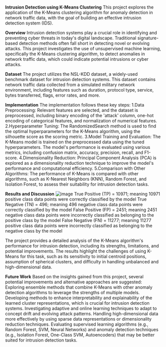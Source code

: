 **Intrusion Detection using K-Means Clustering**
This project explores the application of the K-Means clustering algorithm for anomaly detection in network traffic data, with the goal of building an effective intrusion detection system (IDS).

**Overview**
Intrusion detection systems play a crucial role in identifying and preventing cyber threats in today's digital landscape. Traditional signature-based detection methods often fall short in detecting novel or evolving attacks. This project investigates the use of unsupervised machine learning, specifically the K-Means clustering algorithm, to detect anomalies in network traffic data, which could indicate potential intrusions or cyber attacks.

**Dataset**
The project utilizes the NSL-KDD dataset, a widely-used benchmark dataset for intrusion detection systems. This dataset contains network traffic data collected from a simulated military network environment, including features such as duration, protocol type, service, bytes transferred, flags, error rates, and more.

**Implementation**
The implementation follows these key steps:
1.Data Preprocessing: Relevant features are selected, and the dataset is preprocessed, including binary encoding of the 'attack' column, one-hot encoding of categorical features, and normalization of numerical features.
2.Hyperparameter Tuning: The RandomizedSearch method is used to find the optimal hyperparameters for the K-Means algorithm, using the silhouette score as the scoring metric.
3.Model Training and Evaluation: The K-Means model is trained on the preprocessed data using the tuned hyperparameters. The model's performance is evaluated using various metrics, including confusion matrix, accuracy, precision, recall, and F1-score.
4.Dimensionality Reduction: Principal Component Analysis (PCA) is explored as a dimensionality reduction technique to improve the model's performance and computational efficiency.
5.Comparison with Other Algorithms: The performance of K-Means is compared with other algorithms, such as K-Nearest Neighbors (KNN), Random Forest, and Isolation Forest, to assess their suitability for intrusion detection tasks.

**Results and Discussion**
![image](https://github.com/swethabotta/IDS_Using_KMEANS/assets/169571533/7bba323f-aab8-4c37-9c33-18e899249fcb)
True Positive (TP) = 10971; meaning 10971 positive class data points were correctly classified by the model
True Negative (TN) = 496; meaning 496 negative class data points were correctly classified by the model
False Positive (FP) = 2451; meaning 2451 negative class data points were incorrectly classified as belonging to the positive class by the model
False Negative (FN) = 11277; meaning 11277 positive class data points were incorrectly classified as belonging to the negative class by the model


The project provides a detailed analysis of the K-Means algorithm's performance for intrusion detection, including its strengths, limitations, and potential improvements. The results highlight the challenges of using K-Means for this task, such as its sensitivity to initial centroid positions, assumption of spherical clusters, and difficulty in handling unbalanced and high-dimensional data.

**Future Work**
Based on the insights gained from this project, several potential improvements and alternative approaches are suggested:
Exploring ensemble methods that combine K-Means with other anomaly detection algorithms to leverage the strengths of multiple models.
Developing methods to enhance interpretability and explainability of the learned cluster representations, which is crucial for intrusion detection systems.
Investigating adaptive and online learning techniques to adapt to concept drift and evolving attack patterns.
Handling high-dimensional data more effectively by using sparse data representations or dimensionality reduction techniques.
Evaluating supervised learning algorithms (e.g., Random Forest, SVM, Neural Networks) and anomaly detection techniques (e.g., Isolation Forest, One-Class SVM, Autoencoders) that may be better suited for intrusion detection tasks.
